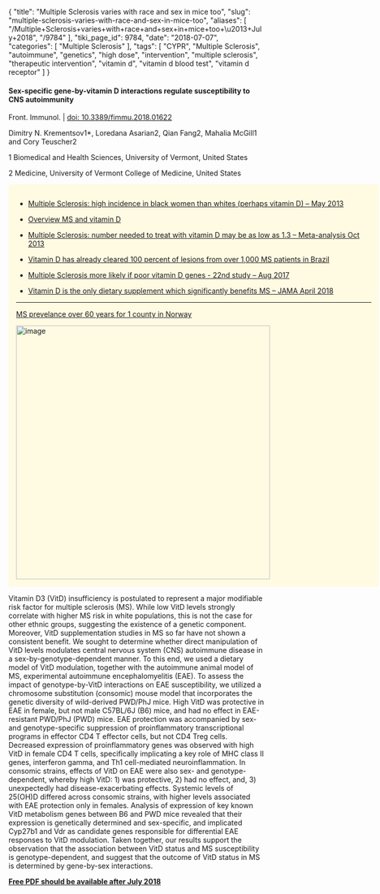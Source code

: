 {
    "title": "Multiple Sclerosis varies with race and sex in mice too",
    "slug": "multiple-sclerosis-varies-with-race-and-sex-in-mice-too",
    "aliases": [
        "/Multiple+Sclerosis+varies+with+race+and+sex+in+mice+too+\u2013+July+2018",
        "/9784"
    ],
    "tiki_page_id": 9784,
    "date": "2018-07-07",
    "categories": [
        "Multiple Sclerosis"
    ],
    "tags": [
        "CYPR",
        "Multiple Sclerosis",
        "autoimmune",
        "genetics",
        "high dose",
        "intervention",
        "multiple sclerosis",
        "therapeutic intervention",
        "vitamin d",
        "vitamin d blood test",
        "vitamin d receptor"
    ]
}


#### Sex-specific gene-by-vitamin D interactions regulate susceptibility to CNS autoimmunity

Front. Immunol. | [doi: 10.3389/fimmu.2018.01622](https://doi.org/10.3389/fimmu.2018.01622)

Dimitry N. Krementsov1*, Loredana Asarian2, Qian Fang2, Mahalia McGill1 and   Cory Teuscher2

1 Biomedical and Health Sciences, University of Vermont, United States

2 Medicine, University of Vermont College of Medicine, United States

<div class="border" style="background-color:#FFFAE2;padding:15px;margin:10px 0;border-radius:5px;width:700px">

* [Multiple Sclerosis: high incidence in black women than whites (perhaps vitamin D) – May 2013](/posts/multiple-sclerosis-high-incidence-in-black-women-than-whites-perhaps-vitamin-d)

* [Overview MS and vitamin D](/posts/overview-ms-and-vitamin-d) 

* [Multiple Sclerosis: number needed to treat with vitamin D may be as low as 1.3 – Meta-analysis Oct 2013](/posts/multiple-sclerosis-number-needed-to-treat-with-vitamin-d-may-be-as-low-as-13-meta-analysis)

* [Vitamin D has already cleared 100 percent of lesions from over 1,000 MS patients in Brazil](/posts/vitamin-d-has-already-cleared-100-percent-of-lesions-from-over-1000-ms-patients-in-brazil)

* [Multiple Sclerosis more likely if poor vitamin D genes - 22nd study – Aug 2017](/posts/multiple-sclerosis-more-likely-if-poor-vitamin-d-genes-22nd-study)

* [Vitamin D is the only dietary supplement which significantly benefits MS – JAMA April 2018](/posts/vitamin-d-is-the-only-dietary-supplement-which-significantly-benefits-ms-jama)

---

[MS prevelance over 60 years for 1 county in Norway](https://jnnp.bmj.com/content/87/1/100)

<img src="https://d378j1rmrlek7x.cloudfront.net/attachments/jpeg/ms-women-men.jpg" alt="image" width="500">

</div>

Vitamin D3 (VitD) insufficiency is postulated to represent a major modifiable risk factor for multiple sclerosis (MS). While low VitD levels strongly correlate with higher MS risk in white populations, this is not the case for other ethnic groups, suggesting the existence of a genetic component. Moreover, VitD supplementation studies in MS so far have not shown a consistent benefit. We sought to determine whether direct manipulation of VitD levels modulates central nervous system (CNS) autoimmune disease in a sex-by-genotype-dependent manner. To this end, we used a dietary model of VitD modulation, together with the autoimmune animal model of MS, experimental autoimmune encephalomyelitis (EAE). To assess the impact of genotype-by-VitD interactions on EAE susceptibility, we utilized a chromosome substitution (consomic) mouse model that incorporates the genetic diversity of wild-derived PWD/PhJ mice. High VitD was protective in EAE in female, but not male C57BL/6J (B6) mice, and had no effect in EAE-resistant PWD/PhJ (PWD) mice. EAE protection was accompanied by sex- and genotype-specific suppression of proinflammatory transcriptional programs in effector CD4 T effector cells, but not CD4 Treg cells. Decreased expression of proinflammatory genes was observed with high VitD in female CD4 T cells, specifically implicating a key role of MHC class II genes, interferon gamma, and Th1 cell-mediated neuroinflammation. In consomic strains, effects of VitD on EAE were also sex- and genotype-dependent, whereby high VitD: 1) was protective, 2) had no effect, and, 3) unexpectedly had disease-exacerbating effects. Systemic levels of 25(OH)D differed across consomic strains, with higher levels associated with EAE protection only in females. Analysis of expression of key known VitD metabolism genes between B6 and PWD mice revealed that their expression is genetically determined and sex-specific, and implicated Cyp27b1 and Vdr as candidate genes responsible for differential EAE responses to VitD modulation. Taken together, our results support the observation that the association between VitD status and MS susceptibility is genotype-dependent, and suggest that the outcome of VitD status in MS is determined by gene-by-sex interactions.

 **[Free PDF should be available after July 2018](https://www.frontiersin.org/articles/10.3389/fimmu.2018.01622/abstract%20)**